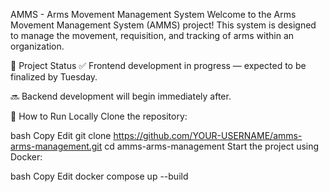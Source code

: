AMMS - Arms Movement Management System
Welcome to the Arms Movement Management System (AMMS) project!
This system is designed to manage the movement, requisition, and tracking of arms within an organization.

📌 Project Status
✅ Frontend development in progress — expected to be finalized by Tuesday.

🔜 Backend development will begin immediately after.

🚀 How to Run Locally
Clone the repository:

bash
Copy
Edit
git clone https://github.com/YOUR-USERNAME/amms-arms-management.git
cd amms-arms-management
Start the project using Docker:

bash
Copy
Edit
docker compose up --build
